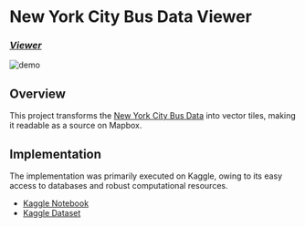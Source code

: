 # New York City Bus Data Viewer

### *[Viewer](https://masaishi.github.io/new-york-bus-data-viewer)*

![demo](https://masaishi.github.io/new-york-bus-data-viewer/demo.gif)

## Overview

This project transforms the [New York City Bus Data](https://www.kaggle.com/stoney71/new-york-city-transport-statistics) into vector tiles, making it readable as a source on Mapbox.

## Implementation

The implementation was primarily executed on Kaggle, owing to its easy access to databases and robust computational resources.

- [Kaggle Notebook](https://www.kaggle.com/code/masaishi/convert-newyork-bus-data-to-vecter-tile/notebook)
- [Kaggle Dataset](https://www.kaggle.com/datasets/masaishi/newyorkbusesvectertile/data)
